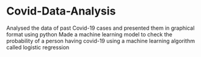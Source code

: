 # Covid-Data-Analysis
Analysed the data of past Covid-19 cases and presented them in graphical format using python
Made a machine learning model to check the probability of a person having covid-19 using a machine learning algorithm called logistic regression
